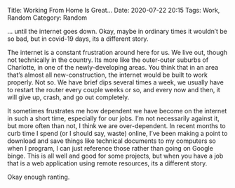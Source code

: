 Title: Working From Home Is Great...
Date: 2020-07-22 20:15
Tags: Work, Random
Category: Random

… until the internet goes down. Okay, maybe in ordinary times it wouldn’t be so bad, but in covid-19 days, its a different story. 

The internet is a constant frustration around here for us. We live out, though not technically in the country. Its more like the outer-outer suburbs of Charlotte, in one of the newly-developing areas. You think that in an area that’s almost all new-construction, the internet would be built to work properly. Not so. We have brief dips several times a week, we usually have to restart the router every couple weeks or so, and every now and then, it will give up, crash, and go out completely. 

It sometimes frustrates me how dependent we have become on the internet in such a short time, especially for our jobs. I’m not necessarily against it, but more often than not, I think we are over-dependent. In recent months to curb time I spend (or I should say, waste) online, I’ve been making a point to download and save things like technical documents to my computers so when I program, I can just reference those rather than going on Google binge. This is all well and good for some projects, but when you have a job that is a web application using remote resources, its a different story.

Okay enough ranting. 

